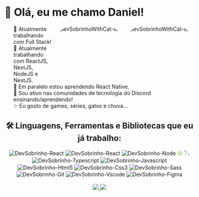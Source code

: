 <div style="display: inline_block">
  <h1>
    👋 Olá, eu me chamo Daniel!

  </h1>
   <img
      align="right"
      alt="devSobrinhoWithCat-icon"
      height="150"
      style="border-radius: 50px"
      src="https://media.tenor.com/GOj9ZF_-ZOcAAAAM/cat.gif"
    >
    <img
      align="right"
      alt="devSobrinhoWithCat-icon"
      height="150"
      style="border-radius: 50px"
      src="https://i.ibb.co/SBvd30g/bibi.jpg"
    >

  <ul style="list-style-type: none; margin: 0">
    <li>💼 Atualmente trabalhando com Full Stack!</li>
    <li>🚀 Atualmente trabalhando com ReactJS, NextJS, NodeJS e NestJS.</li>
    <li>🌱 Em paralelo estou aprendendo React Native.</li>
    <li>
      💬 Sou ativo nas comunidades de tecnologia do Discord ensinando/aprendendo!
    </li>
    <li>✨ Eu gosto de games, séries, gatos e chuva...</li>
  </ul>

  <div align="center">
    <h2>🛠️ Linguagens, Ferramentas e Bibliotecas que eu já trabalho:</h2>
    <!-- NextJs -->
    <a href="https://nextjs.org/" style="text-decoration: none;">
    <img
      align="center"
      src="https://static-00.iconduck.com/assets.00/next-js-icon-512x512-zuauazrk.png"
      width="3%"
      height="auto"
      alt="DevSobrinho-React"
    >
    </a>
    <!-- react -->
    <a href="https://reactjs.org/" style="text-decoration: none;">
      <img
        align="center"
        src="https://cdn.jsdelivr.net/gh/devicons/devicon/icons/react/react-original.svg"
        width="3%"
        height="auto"
        alt="DevSobrinho-React"
      >
    </a>
    <!-- NestJs -->
    <a href="https://nestjs.com/" style="text-decoration: none;">
      <img
        align="center"
        src="https://user-images.githubusercontent.com/13108166/32161516-25ee8a3c-bd56-11e7-9d49-76faed577e1a.png"
        width="3%"
        height="auto"
        alt="DevSobrinho-Node"
      >
    </a>  
    <!-- node -->
    <a href="https://nodejs.org/pt-br/" style="text-decoration: none;">
      <img
        align="center"
        src="https://raw.githubusercontent.com/devicons/devicon/master/icons/nodejs/nodejs-plain.svg"
        width="3%"
        height="auto"
        alt="DevSobrinho-Node"
      >
    </a>
    <!-- mysql -->
    <a href="https://www.mysql.com/" style="text-decoration: none;">
      <img
        align="center"
        src="https://raw.githubusercontent.com/devicons/devicon/master/icons/mysql/mysql-plain.svg"
        width="3%"
        height="auto"
        alt="DevSobrinho-Mysql"
      >
    </a>
    <!-- typescript -->
    <a href="https://www.typescriptlang.org/" style="text-decoration: none;">
      <img
        align="center"
        src="https://cdn.jsdelivr.net/gh/devicons/devicon/icons/typescript/typescript-original.svg"
        width="3%"
        height="auto"
        alt="DevSobrinho-Typescript"
      >
    </a>
    <!-- javascript -->
    <a href="https://devdocs.io/javascript/" style="text-decoration: none;">
      <img
        align="center"
        src="https://cdn.jsdelivr.net/gh/devicons/devicon/icons/javascript/javascript-original.svg"
        width="3%"
        height="auto"
        alt="DevSobrinho-Javascript"
      >
    </a>
    <!-- html 5 -->
    <a href="https://devdocs.io/html/" style="text-decoration: none;">
      <img
        align="center"
        src="https://cdn.jsdelivr.net/gh/devicons/devicon/icons/html5/html5-original.svg"
        width="3%"
        height="auto"
        alt="DevSobrinho-Html5"
      >
    </a>
    <!-- css 3 -->
    <a href="https://devdocs.io/css/" style="text-decoration: none;">
      <img
        align="center"
        align="center"
        src="https://cdn.jsdelivr.net/gh/devicons/devicon/icons/css3/css3-original.svg"
        width="3%"
        height="auto"
        alt="DevSobrinho-Css3"
      >
    </a>
    <!-- sass -->
    <a href="https://devdocs.io/sass/" style="text-decoration: none;">
      <img
        align="center"
        src="https://cdn.jsdelivr.net/gh/devicons/devicon/icons/sass/sass-original.svg"
        width="3%"
        height="auto"
        alt="DevSobrinho-Sass"
      >
    </a>
    <!-- git -->
    <a href="https://git-scm.com/doc" style="text-decoration: none;">
      <img
        align="center"
        src="https://cdn.jsdelivr.net/gh/devicons/devicon/icons/git/git-original.svg"
        width="3%"
        height="auto"
        alt="DevSobrinho-Git"
      >
    </a>
    <!-- vscode -->
    <a href="https://code.visualstudio.com/" style="text-decoration: none;">
      <img
        align="center"
        src="https://cdn.jsdelivr.net/gh/devicons/devicon/icons/vscode/vscode-original.svg"
        width="3%"
        height="auto"
        alt="DevSobrinho-Vscode"
      >
    </a>
    <!-- figma -->
    <a href="https://www.figma.com/" style="text-decoration: none;">
      <img
        align="center"
        src="https://cdn.jsdelivr.net/gh/devicons/devicon/icons/figma/figma-original.svg"
        width="3%"
        height="auto"
        alt="DevSobrinho-Figma"
      >
    </a>
  </div>
</div>

<br />

<div align="center">
  <a href="https://github.com/devSobrinho">
    <img
      height="188em"
      src="https://github-readme-stats.vercel.app/api?username=devSobrinho&show_icons=true&theme=monokai&include_all_commits=true&count_private=true"
    >
    <img
      height="188em"
      src="https://github-readme-stats.vercel.app/api/top-langs/?username=devsobrinho&layout=compact&langs_count=7&theme=monokai"
    >
  </a>
</div>
